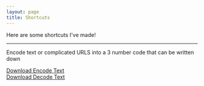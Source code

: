 ```yaml
---
layout: page
title: Shortcuts
---
```


Here are some shortcuts I've made!

***

Encode text or complicated URLS into a 3 number code that can be written down

[Download Encode Text](https://www.icloud.com/shortcuts/e3a705d2c48243f88d40c514b4996029)
<br>
[Download Decode Text](https://www.icloud.com/shortcuts/f7652921fba84f13948ca7767a8ea2a3)
